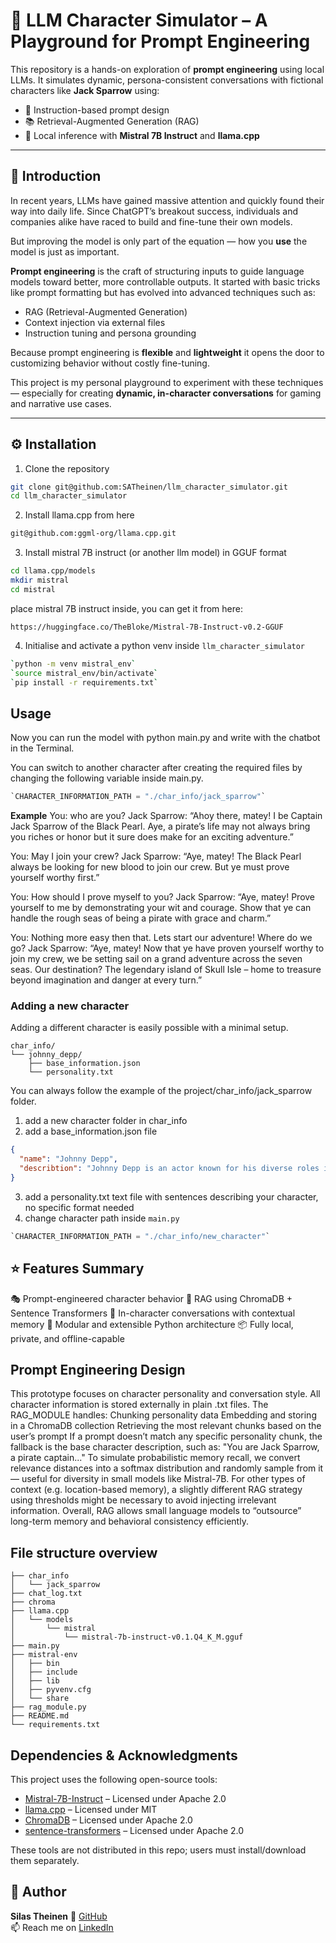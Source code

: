 # 🧠 LLM Character Simulator – A Playground for Prompt Engineering

This repository is a hands-on exploration of **prompt engineering** using local LLMs. It simulates dynamic, persona-consistent conversations with fictional characters like **Jack Sparrow** using:

- 🧠 Instruction-based prompt design
- 📚 Retrieval-Augmented Generation (RAG)
- 💬 Local inference with **Mistral 7B Instruct** and **llama.cpp**

---

## 📌 Introduction

In recent years, LLMs have gained massive attention and quickly found their way into daily life. Since ChatGPT’s breakout success, individuals and companies alike have raced to build and fine-tune their own models.

But improving the model is only part of the equation — how you **use** the model is just as important.

**Prompt engineering** is the craft of structuring inputs to guide language models toward better, more controllable outputs. It started with basic tricks like prompt formatting but has evolved into advanced techniques such as:
- RAG (Retrieval-Augmented Generation)
- Context injection via external files
- Instruction tuning and persona grounding

Because prompt engineering is **flexible** and **lightweight** it opens the door to customizing behavior without costly fine-tuning.

This project is my personal playground to experiment with these techniques — especially for creating **dynamic, in-character conversations** for gaming and narrative use cases.

---

## ⚙️ Installation

1. Clone the repository  
```bash
git clone git@github.com:SATheinen/llm_character_simulator.git
cd llm_character_simulator
```
2. Install llama.cpp from here
```bash
git@github.com:ggml-org/llama.cpp.git
```

3. Install mistral 7B instruct (or another llm model) in GGUF format
```bash
cd llama.cpp/models
mkdir mistral
cd mistral
```
place mistral 7B instruct inside, you can get it from here:
```
https://huggingface.co/TheBloke/Mistral-7B-Instruct-v0.2-GGUF
```

4. Initialise and activate a python venv inside `llm_character_simulator` 
```bash
`python -m venv mistral_env`
`source mistral_env/bin/activate`
`pip install -r requirements.txt`
```

## Usage
Now you can run the model with python main.py and write with the chatbot in the Terminal.

You can switch to another character after creating the required files by changing the following variable inside main.py.
```python
`CHARACTER_INFORMATION_PATH = "./char_info/jack_sparrow"` 
```

**Example**
You: who are you?
Jack Sparrow: “Ahoy there, matey! I be Captain Jack Sparrow of the Black Pearl. Aye, a pirate’s life may not always bring you riches or honor but it sure does make for an exciting adventure.”

You: May I join your crew?
Jack Sparrow: “Aye, matey! The Black Pearl always be looking for new blood to join our crew. But ye must prove yourself worthy first.”

You: How should I prove myself to you?
Jack Sparrow: “Aye, matey! Prove yourself to me by demonstrating your wit and courage. Show that ye can handle the rough seas of being a pirate with grace and charm.”

You: Nothing more easy then that. Lets start our adventure! Where do we go?
Jack Sparrow: “Aye, matey! Now that ye have proven yourself worthy to join my crew, we be setting sail on a grand adventure across the seven seas. Our destination? The legendary island of Skull Isle – home to treasure beyond imagination and danger at every turn.”

### Adding a new character
Adding a different character is easily possible with a minimal setup.

```
char_info/
└── johnny_depp/
    ├── base_information.json
    └── personality.txt
```

You can always follow the example of the project/char_info/jack_sparrow folder. 

1. add a new character folder in char_info
2. add a base_information.json file
```json
{
  "name": "Johnny Depp",
  "describtion": "Johnny Depp is an actor known for his diverse roles in movies like Pirates of the Caribbean and Edward Scissorhands."
}
```
3. add a personality.txt text file with sentences describing your character, no specific format needed
4. change character path inside `main.py`
```python
`CHARACTER_INFORMATION_PATH = "./char_info/new_character"` 
```

## ⭐ Features Summary
🎭 Prompt-engineered character behavior
🔁 RAG using ChromaDB + Sentence Transformers
💬 In-character conversations with contextual memory
🧱 Modular and extensible Python architecture
📦 Fully local, private, and offline-capable

## Prompt Engineering Design
This prototype focuses on character personality and conversation style. All character information is stored externally in plain .txt files. The RAG_MODULE handles:
Chunking personality data
Embedding and storing in a ChromaDB collection
Retrieving the most relevant chunks based on the user’s prompt
If a prompt doesn’t match any specific personality chunk, the fallback is the base character description, such as:
"You are Jack Sparrow, a pirate captain..."
To simulate probabilistic memory recall, we convert relevance distances into a softmax distribution and randomly sample from it — useful for diversity in small models like Mistral-7B.
For other types of context (e.g. location-based memory), a slightly different RAG strategy using thresholds might be necessary to avoid injecting irrelevant information.
Overall, RAG allows small language models to “outsource” long-term memory and behavioral consistency efficiently.

## File structure overview
```
├── char_info
│   └── jack_sparrow
├── chat_log.txt
├── chroma
├── llama.cpp
│   └── models
│       └── mistral
│           └── mistral-7b-instruct-v0.1.Q4_K_M.gguf
├── main.py
├── mistral-env
│   ├── bin
│   ├── include
│   ├── lib
│   ├── pyvenv.cfg
│   └── share
├── rag_module.py
├── README.md
└── requirements.txt
```

## Dependencies & Acknowledgments

This project uses the following open-source tools:

- [Mistral-7B-Instruct](https://huggingface.co/mistralai/Mistral-7B-Instruct-v0.1) – Licensed under Apache 2.0
- [llama.cpp](https://github.com/ggerganov/llama.cpp) – Licensed under MIT
- [ChromaDB](https://github.com/chroma-core/chroma) – Licensed under Apache 2.0
- [sentence-transformers](https://www.sbert.net/) – Licensed under Apache 2.0

These tools are not distributed in this repo; users must install/download them separately.

## 👤 Author

**Silas Theinen**
🔗 [GitHub](https://github.com/SATheinen)  
📫 Reach me on [LinkedIn](https://www.linkedin.com/in/silas-theinen-058977358)  
